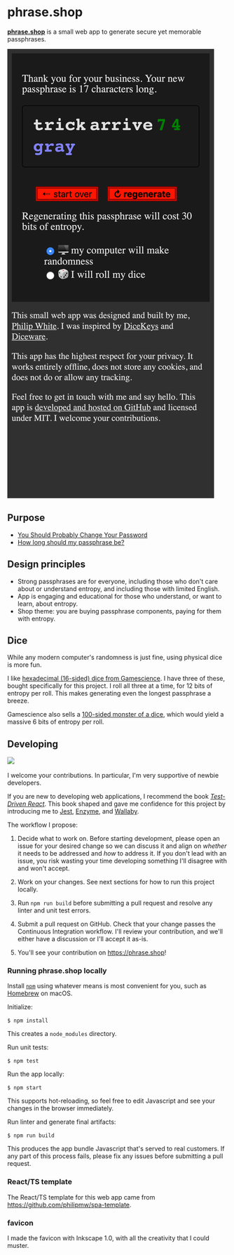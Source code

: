 # phrase.shop #

[**phrase.shop**](https://phrase.shop) is a small web app to generate secure yet memorable passphrases.

![](./screenshot-iPhoneX.png)

## Purpose

* [You Should Probably Change Your Password](https://www.youtube.com/watch?v=aHaBH4LqGsI)
* [How long should my passphrase be?](http://world.std.com/~reinhold/dicewarefaq.html#howlong)

## Design principles

* Strong passphrases are for everyone, including those who don't care about or understand entropy, and including those with limited English.
* App is engaging and educational for those who understand, or want to learn, about entropy.
* Shop theme: you are buying passphrase components, paying for them with entropy.

## Dice

While any modern computer's randomness is just fine, using physical dice is more fun.

I like [hexadecimal (16-sided) dice from Gamescience](https://www.gamescience.com/D16--16-Sided-Dice_c_20.html).
I have three of these, bought specifically for this project.
I roll all three at a time, for 12 bits of entropy per roll.
This makes generating even the longest passphrase a breeze.

Gamescience also sells a [100-sided monster of a dice](https://www.gamescience.com/D100--100-Sided-Dice_c_25.html),
which would yield a massive 6 bits of entropy per roll.

## Developing

![](https://github.com/philipmw/phrase.shop/workflows/Continuous%20Integration/badge.svg)

I welcome your contributions.
In particular, I'm very supportive of newbie developers.

If you are new to developing web applications, I recommend the book
[_Test-Driven React_](https://pragprog.com/titles/tbreact/test-driven-react/).
This book shaped and gave me confidence for this project by introducing me to
[Jest](https://jestjs.io/),
[Enzyme](https://enzymejs.github.io/enzyme/), and
[Wallaby](https://wallabyjs.com/).

The workflow I propose:

1. Decide what to work on.
   Before starting development, please open an issue for your desired change so we can discuss it and align
   on _whether_ it needs to be addressed and _how_ to address it.
   If you don't lead with an issue, you risk wasting your time developing something I'll disagree with and won't accept.

2. Work on your changes.
   See next sections for how to run this project locally.

3. Run `npm run build` before submitting a pull request and resolve any linter and unit test errors.

4. Submit a pull request on GitHub.
   Check that your change passes the Continuous Integration workflow.
   I'll review your contribution, and we'll either have a discussion or I'll accept it as-is.

5. You'll see your contribution on https://phrase.shop!

### Running phrase.shop locally

Install [`npm`](https://www.npmjs.com/) using whatever
means is most convenient for you, such as [Homebrew](https://brew.sh/) on macOS.

Initialize:

    $ npm install
 
This creates a `node_modules` directory.

Run unit tests:

    $ npm test

Run the app locally:

    $ npm start

This supports hot-reloading, so feel free to edit Javascript and see your changes
in the browser immediately.

Run linter and generate final artifacts:

    $ npm run build

This produces the app bundle Javascript that's served to real customers.
If any part of this process fails, please fix any issues before submitting a pull request.

### React/TS template

The React/TS template for this web app came from https://github.com/philipmw/spa-template.

### favicon

I made the favicon with Inkscape 1.0, with all the creativity that I could muster.
